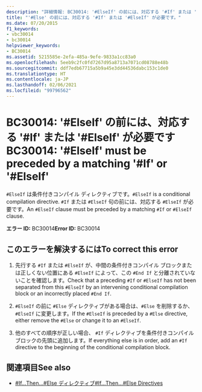 ```yaml
---
description: "詳細情報: BC30014: '#ElseIf' の前には、対応する '#If' または '#ElseIf' が必要です"
title: "'#Else' の前には、対応する '#If' または '#ElseIf' が必要です。"
ms.date: 07/20/2015
f1_keywords:
- vbc30014
- bc30014
helpviewer_keywords:
- BC30014
ms.assetid: 5215585e-2efa-485a-9efe-9833a1cc83a0
ms.openlocfilehash: 5eeb9c2fc0fd7267d95a8713a7071cd08788e48b
ms.sourcegitcommit: ddf7edb67715a5b9a45e3dd44536dabc153c1de0
ms.translationtype: HT
ms.contentlocale: ja-JP
ms.lasthandoff: 02/06/2021
ms.locfileid: "99796562"
---
```

# <a name="bc30014-elseif-must-be-preceded-by-a-matching-if-or-elseif"></a><span data-ttu-id="15241-103">BC30014: '#ElseIf' の前には、対応する '#If' または '#ElseIf' が必要です</span><span class="sxs-lookup"><span data-stu-id="15241-103">BC30014: '#ElseIf' must be preceded by a matching '#If' or '#ElseIf'</span></span>

<span data-ttu-id="15241-104">`#ElseIf` は条件付きコンパイル ディレクティブです。</span><span class="sxs-lookup"><span data-stu-id="15241-104">`#ElseIf` is a conditional compilation directive.</span></span> <span data-ttu-id="15241-105">`#If` または `#ElseIf` 句の前には、対応する `#ElseIf` が必要です。</span><span class="sxs-lookup"><span data-stu-id="15241-105">An `#ElseIf` clause must be preceded by a matching `#If` or `#ElseIf` clause.</span></span>

 <span data-ttu-id="15241-106">**エラー ID:** BC30014</span><span class="sxs-lookup"><span data-stu-id="15241-106">**Error ID:** BC30014</span></span>

## <a name="to-correct-this-error"></a><span data-ttu-id="15241-107">このエラーを解決するには</span><span class="sxs-lookup"><span data-stu-id="15241-107">To correct this error</span></span>

1. <span data-ttu-id="15241-108">先行する `#If` または `#ElseIf` が、中間の条件付きコンパイル ブロックまたは正しくない位置にある `#ElseIf` によって、この `#End If` と分離されていないことを確認します。</span><span class="sxs-lookup"><span data-stu-id="15241-108">Check that a preceding `#If` or `#ElseIf` has not been separated from this `#ElseIf` by an intervening conditional compilation block or an incorrectly placed `#End If`.</span></span>

2. <span data-ttu-id="15241-109">`#ElseIf` の前に `#Else` ディレクティブがある場合は、`#Else` を削除するか、`#ElseIf` に変更します。</span><span class="sxs-lookup"><span data-stu-id="15241-109">If the `#ElseIf` is preceded by a `#Else` directive, either remove the `#Else` or change it to an `#ElseIf`.</span></span>

3. <span data-ttu-id="15241-110">他のすべての順序が正しい場合、 `#If` ディレクティブを条件付きコンパイル ブロックの先頭に追加します。</span><span class="sxs-lookup"><span data-stu-id="15241-110">If everything else is in order, add an `#If` directive to the beginning of the conditional compilation block.</span></span>

## <a name="see-also"></a><span data-ttu-id="15241-111">関連項目</span><span class="sxs-lookup"><span data-stu-id="15241-111">See also</span></span>

- [<span data-ttu-id="15241-112">#If...Then...#Else ディレクティブ</span><span class="sxs-lookup"><span data-stu-id="15241-112">#If...Then...#Else Directives</span></span>](../directives/if-then-else-directives.md)

